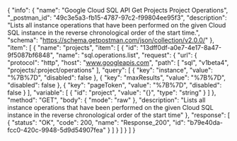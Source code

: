 {
  "info": {
    "name": "Google Cloud SQL API Get Projects Project Operations",
    "_postman_id": "49c3e5a3-fb15-4787-97c2-f99804ee95f3",
    "description": "Lists all instance operations that have been performed on the given Cloud SQL instance in the reverse chronological order of the start time.",
    "schema": "https://schema.getpostman.com/json/collection/v2.0.0/"
  },
  "item": [
    {
      "name": "projects",
      "item": [
        {
          "id": "13dff0df-a0e7-4e17-8a47-9f5087bf6848",
          "name": "sql.operations.list",
          "request": {
            "url": {
              "protocol": "http",
              "host": "www.googleapis.com",
              "path": [
                "sql",
                "v1beta4",
                "projects/:project/operations"
              ],
              "query": [
                {
                  "key": "instance",
                  "value": "%7B%7D",
                  "disabled": false
                },
                {
                  "key": "maxResults",
                  "value": "%7B%7D",
                  "disabled": false
                },
                {
                  "key": "pageToken",
                  "value": "%7B%7D",
                  "disabled": false
                }
              ],
              "variable": [
                {
                  "id": "project",
                  "value": "{}",
                  "type": "string"
                }
              ]
            },
            "method": "GET",
            "body": {
              "mode": "raw"
            },
            "description": "Lists all instance operations that have been performed on the given Cloud SQL instance in the reverse chronological order of the start time"
          },
          "response": [
            {
              "status": "OK",
              "code": 200,
              "name": "Response_200",
              "id": "b79e40da-fcc0-420c-9948-5d9d54907fea"
            }
          ]
        }
      ]
    }
  ]
}